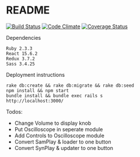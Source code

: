 # README
[ ![Build Status](https://app.codeship.com/projects/e0d06150-c633-0135-c48c-2672feea050e/status?branch=master)](https://app.codeship.com/projects/261129)  [![Code Climate](https://codeclimate.com/github/AlanLeePhilly/beat-box/badges/gpa.svg)](https://codeclimate.com/github/AlanLeePhilly/beat-box)  [![Coverage Status](https://coveralls.io/repos/github/AlanLeePhilly/beat-box/badge.svg?branch=master)](https://coveralls.io/github/AlanLeePhilly/beat-box?branch=master)

Dependencies

    Ruby 2.3.3
    React 15.6.2
    Redux 3.7.2
    Sass 3.4.25

Deployment instructions

    rake db:create && rake db:migrate && rake db:seed
    npm install && npm start
    bundle install && bundle exec rails s
    http://localhost:3000/ 

Todos:
* Change Volume to display knob
* Put Oscilloscope in seperate module
* Add Controls to Oscilloscope module
* Convert SamPlay & loader to one button
* Convert SynPlay & updater to one button

